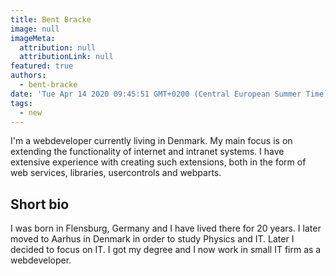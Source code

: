 ```yaml
---
title: Bent Bracke
image: null
imageMeta:
  attribution: null
  attributionLink: null
featured: true
authors:
  - bent-bracke
date: 'Tue Apr 14 2020 09:45:51 GMT+0200 (Central European Summer Time)'
tags:
  - new
---
```


I'm a webdeveloper currently living in Denmark. My main focus is on extending the functionality of internet and intranet systems. I have extensive experience with creating such extensions, both in the form of web services, libraries, usercontrols and webparts.

## Short bio
I was born in Flensburg, Germany and I have lived there for 20 years. I later moved to Aarhus in Denmark in order to study Physics and IT. Later I decided to focus on IT. I got my degree and I now work in small IT firm as a webdeveloper.

